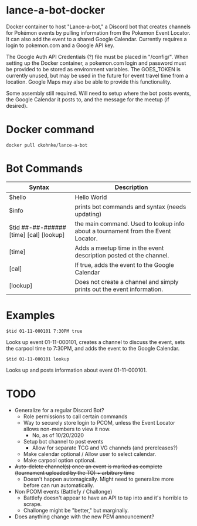 # lance-a-bot-docker


Docker container to host "Lance-a-bot," a Discord bot that creates channels for Pokémon events by pulling information from the Pokemon Event Locator. It can also add the event to a shared Google Calendar. Currently requires a login to pokemon.com and a Google API key. 

The Google Auth API Credentials (?) file must be placed in "/config/". When setting up the Docker container, a pokemon.com login and password must be provided to be stored as environment variables. The GOES_TOKEN is currently unused, but may be used in the future for event travel time from a location. Google Maps may also be able to provide this functionality. 

Some assembly still required. Will need to setup where the bot posts events, the Google Calendar it posts to, and the message for the meetup (if desired). 

# Docker command

    docker pull ckohnke/lance-a-bot

# Bot Commands

| Syntax      | Description |
| ----------- | ----------- |
| $hello      | Hello World       |
| $info   | prints bot commands and syntax (needs updating)        |
| $tid ##-##-###### [time] [cal] [lookup]   | the main command. Used to lookup info about a tournament from the Event Locator.        |
| [time]   | Adds a meetup time in the event description posted ot the channel.         |
| [cal]   | If true, adds the event to the Google Calendar        |
| [lookup]   | Does not create a channel and simply prints out the event information.        |

# Examples

    $tid 01-11-000101 7:30PM true

Looks up event 01-11-000101, creates a channel to discuss the event, sets the carpool time to 7:30PM, and adds the event to the Google Calendar. 

    $tid 01-11-000101 lookup

Looks up and posts information about event 01-11-000101.

# TODO

* Generalize for a regular Discord Bot?
    * Role permissions to call certain commands
    * Way to securely store login to PCOM, unless the Event Locator allows non-members to view it now.
        * No, as of 10/20/2020
    * Setup bot channel to post events
        * Allow for separate TCG and VG channels (and prereleases?)
    * Make calendar optional / Allow user to select calendar. 
    * Make carpool option optional.
* ~~Auto-delete channel(s) once an event is marked as complete (tournament uploaded by the TO) + arbitrary time~~
    * Doesn't happen automagically. Might need to generalize more before can run automatically.
* Non PCOM events (Battlefy / Challonge)
    * Battlefy doesn't appear to have an API to tap into and it's horrible to scrape. 
    * Challonge might be "better," but marginally. 
* Does anything change with the new PEM announcement?
